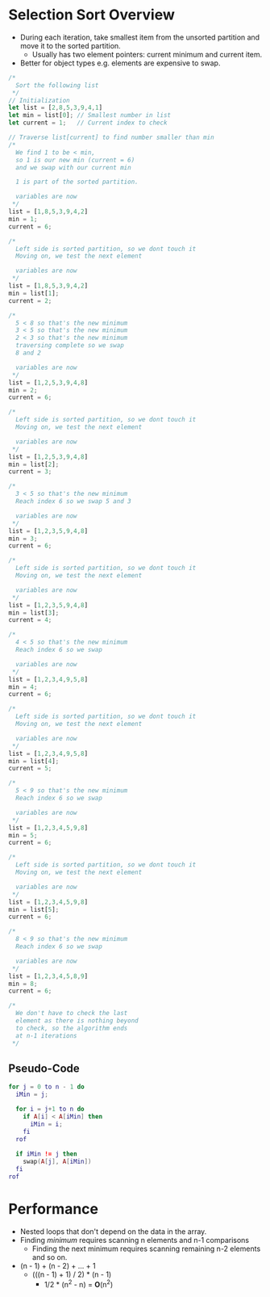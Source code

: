 <!--
  Author:  NE- https://github.com/NE-
  Date:    2022 October 24
  Purpose: Selection Sort Notes
-->

# Selection Sort Overview
- During each iteration, take smallest item from the unsorted partition and move it to the sorted partition.
  - Usually has two element pointers: current minimum and current item.
- Better for object types e.g. elements are expensive to swap.
```js
/*
  Sort the following list
 */
// Initialization
let list = [2,8,5,3,9,4,1]
let min = list[0]; // Smallest number in list
let current = 1;   // Current index to check

// Traverse list[current] to find number smaller than min
/* 
  We find 1 to be < min, 
  so 1 is our new min (current = 6)
  and we swap with our current min

  1 is part of the sorted partition.

  variables are now
 */
list = [1,8,5,3,9,4,2]
min = 1;
current = 6;

/*
  Left side is sorted partition, so we dont touch it
  Moving on, we test the next element

  variables are now
 */
list = [1,8,5,3,9,4,2]
min = list[1];
current = 2;

/*
  5 < 8 so that's the new minimum
  3 < 5 so that's the new minimum
  2 < 3 so that's the new minimum
  traversing complete so we swap
  8 and 2

  variables are now
 */
list = [1,2,5,3,9,4,8]
min = 2;
current = 6;

/*
  Left side is sorted partition, so we dont touch it
  Moving on, we test the next element

  variables are now
 */
list = [1,2,5,3,9,4,8]
min = list[2];
current = 3;

/*
  3 < 5 so that's the new minimum
  Reach index 6 so we swap 5 and 3

  variables are now
 */
list = [1,2,3,5,9,4,8]
min = 3;
current = 6;

/*
  Left side is sorted partition, so we dont touch it
  Moving on, we test the next element

  variables are now
 */
list = [1,2,3,5,9,4,8]
min = list[3];
current = 4;

/*
  4 < 5 so that's the new minimum
  Reach index 6 so we swap

  variables are now
 */
list = [1,2,3,4,9,5,8]
min = 4;
current = 6;

/*
  Left side is sorted partition, so we dont touch it
  Moving on, we test the next element

  variables are now
 */
list = [1,2,3,4,9,5,8]
min = list[4];
current = 5;

/*
  5 < 9 so that's the new minimum
  Reach index 6 so we swap

  variables are now
 */
list = [1,2,3,4,5,9,8]
min = 5;
current = 6;

/*
  Left side is sorted partition, so we dont touch it
  Moving on, we test the next element

  variables are now
 */
list = [1,2,3,4,5,9,8]
min = list[5];
current = 6;

/*
  8 < 9 so that's the new minimum
  Reach index 6 so we swap

  variables are now
 */
list = [1,2,3,4,5,8,9]
min = 8;
current = 6;

/*
  We don't have to check the last
  element as there is nothing beyond
  to check, so the algorithm ends
  at n-1 iterations
 */
```

## Pseudo-Code
```lua
for j = 0 to n - 1 do
  iMin = j;

  for i = j+1 to n do
    if A[i] < A[iMin] then
      iMin = i;
    fi
  rof
  
  if iMin != j then
    swap(A[j], A[iMin])
  fi
rof
```

# Performance
- Nested loops that don't depend on the data in the array.
- Finding *minimum* requires scanning n elements and n-1 comparisons
  - Finding the next minimum requires scanning remaining n-2 elements and so on.
- (n - 1) + (n - 2) + ... + 1
  - (((n - 1) + 1) / 2) * (n - 1)
    - 1/2 * (n<sup>2</sup> - n) = **O**(n<sup>2</sup>)
